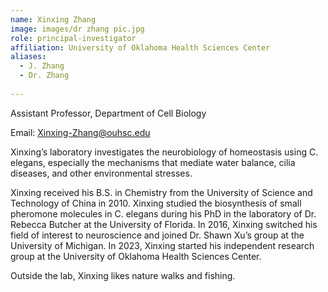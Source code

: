 ```yaml
---
name: Xinxing Zhang
image: images/dr zhang pic.jpg
role: principal-investigator
affiliation: University of Oklahoma Health Sciences Center
aliases:
  - J. Zhang
  - Dr. Zhang 
 
---
```


Assistant Professor, Department of Cell Biology

Email: Xinxing-Zhang@ouhsc.edu

Xinxing’s laboratory investigates the neurobiology of homeostasis using C. elegans, especially the mechanisms that mediate water balance, cilia diseases, and other environmental stresses.
 
Xinxing received his B.S. in Chemistry from the University of Science and Technology of China in 2010. Xinxing studied the biosynthesis of small pheromone molecules in C. elegans during his PhD in the laboratory of Dr. Rebecca Butcher at the University of Florida. In 2016, Xinxing switched his field of interest to neuroscience and joined Dr. Shawn Xu’s group at the University of Michigan. In 2023, Xinxing started his independent research group at the University of Oklahoma Health Sciences Center. 

Outside the lab, Xinxing likes nature walks and fishing.
